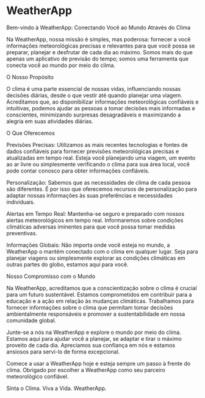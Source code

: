 # WeatherApp
Bem-vindo à WeatherApp: Conectando Você ao Mundo Através do Clima

Na WeatherApp, nossa missão é simples, mas poderosa: fornecer a você informações meteorológicas precisas e relevantes para que você possa se preparar, planejar e desfrutar de cada dia ao máximo. Somos mais do que apenas um aplicativo de previsão do tempo; somos uma ferramenta que conecta você ao mundo por meio do clima.

O Nosso Propósito

O clima é uma parte essencial de nossas vidas, influenciando nossas decisões diárias, desde o que vestir até quando planejar uma viagem. Acreditamos que, ao disponibilizar informações meteorológicas confiáveis e intuitivas, podemos ajudar as pessoas a tomar decisões mais informadas e conscientes, minimizando surpresas desagradáveis e maximizando a alegria em suas atividades diárias.

O Que Oferecemos

Previsões Precisas: Utilizamos as mais recentes tecnologias e fontes de dados confiáveis para fornecer previsões meteorológicas precisas e atualizadas em tempo real. Esteja você planejando uma viagem, um evento ao ar livre ou simplesmente verificando o clima para sua área local, você pode contar conosco para obter informações confiáveis.

Personalização: Sabemos que as necessidades de clima de cada pessoa são diferentes. É por isso que oferecemos recursos de personalização para adaptar nossas informações às suas preferências e necessidades individuais.

Alertas em Tempo Real: Mantenha-se seguro e preparado com nossos alertas meteorológicos em tempo real. Informaremos sobre condições climáticas adversas iminentes para que você possa tomar medidas preventivas.

Informações Globais: Não importa onde você esteja no mundo, a WeatherApp o mantém conectado com o clima em qualquer lugar. Seja para planejar viagens ou simplesmente explorar as condições climáticas em outras partes do globo, estamos aqui para você.

Nosso Compromisso com o Mundo

Na WeatherApp, acreditamos que a conscientização sobre o clima é crucial para um futuro sustentável. Estamos comprometidos em contribuir para a educação e a ação em relação às mudanças climáticas. Trabalhamos para fornecer informações sobre o clima que permitam tomar decisões ambientalmente responsáveis e promover a sustentabilidade em nossa comunidade global.

Junte-se a nós na WeatherApp e explore o mundo por meio do clima. Estamos aqui para ajudar você a planejar, se adaptar e tirar o máximo proveito de cada dia. Apreciamos sua confiança em nós e estamos ansiosos para servi-lo de forma excepcional.

Comece a usar a WeatherApp hoje e esteja sempre um passo à frente do clima. Obrigado por escolher a WeatherApp como seu parceiro meteorológico confiável.

Sinta o Clima. Viva a Vida. WeatherApp.
